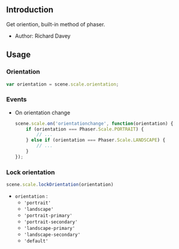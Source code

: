 ## Introduction

Get oriention, built-in method of phaser.

- Author: Richard Davey

## Usage

### Orientation

```javascript
var orientation = scene.scale.orientation;
```

### Events

- On orientation change
    ```javascript
    scene.scale.on('orientationchange', function(orientation) {
        if (orientation === Phaser.Scale.PORTRAIT) {
            // ...
        } else if (orientation === Phaser.Scale.LANDSCAPE) {
            // ...
        }
    });
    ```

### Lock orientation

```javascript
scene.scale.lockOrientation(orientation)
```

- `orientation` :   
    - `'portrait'`
    - `'landscape'`
    - `'portrait-primary'`
    - `'portrait-secondary'`
    - `'landscape-primary'`
    - `'landscape-secondary'`
    - `'default'`
